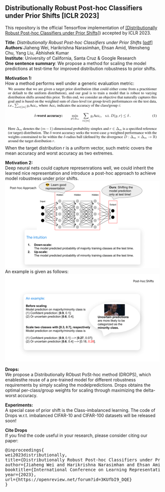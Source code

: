 ## Distributionally Robust Post-hoc Classifiers under Prior Shifts [ICLR 2023]

This repository is the official Tensorflow implementation of [[Distributionally Robust Post-hoc Classifiers under Prior Shifts]](https://openreview.net/forum?id=3KUfbI9_DQE)) accepted by ICLR 2023.

<b>Title</b>: <i>Distributionally Robust Post-hoc Classifiers under Prior Shifts</i> <a href="https://openreview.net/forum?id=3KUfbI9_DQE">[pdf]</a>\
<b>Authors</b>:Jiaheng Wei, Harikrishna Narasimhan, Ehsan Amid, Wensheng Chu, Yang Liu, Abhishek Kumar\
<b>Institute</b>: University of California, Santa Cruz \& Google Research\
<b>One sentence summary</b>: We propose a method for scaling the model predictions at test-time for improved distribution robustness to prior shifts.


<b>Motivation 1:</b>\
How a method performs well under a generic evaluation metric:
<img src="./imgs/metric.png">
When the target distribution r is a uniform vector, such metric covers the mean accuracy and worst accuracy as two extremes.


<b>Motivation 2:</b>\
Deep neural nets could capture represenrations well, we could inherit the learned nice representation and introduce a post-hoc approach to achieve model robustness under prior shifts.
<img src="./imgs/intuition.png">
An example is given as follows:
<img src="./imgs/example.png">


<b>Drops:</b>\
We propose a Distributionally RObust PoSt-hoc method (DROPS), which enablesthe reuse of a pre-trained model for different robustness requirements by simply scaling the modelpredictions. Drops obtains the optimal per-class/group weights for scaling through maximizing the delta-worst accuracy.


<b>Experiments:</b>\
A special case of prior shift is the Class-imbalanced learning.
The code of Drops w.r.t. imbalanced CIFAR-10 and CIFAR-100 datasets will be released soon!

<b>Cite Drops</b>\
If you find the code useful in your research, please consider citing our paper:

<pre>
@inproceedings{
wei2023distributionally,
title={Distributionally Robust Post-hoc Classifiers under Prior Shifts},
author={Jiaheng Wei and Harikrishna Narasimhan and Ehsan Amid and Wen-Sheng Chu and Yang Liu and Abhishek Kumar},
booktitle={International Conference on Learning Representations},
year={2023},
url={https://openreview.net/forum?id=3KUfbI9_DQE}
}</pre>
